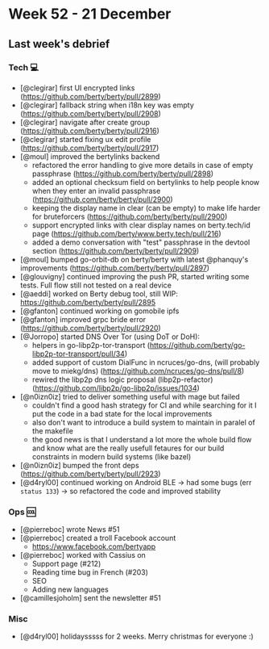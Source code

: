 # Week 52 - 21 December 

## Last week's debrief

### Tech :computer:

* [@clegirar] first UI encrypted links (https://github.com/berty/berty/pull/2899)
* [@clegirar] fallback string when i18n key was empty (https://github.com/berty/berty/pull/2908)
* [@clegirar] navigate after create group (https://github.com/berty/berty/pull/2916)
* [@clegirar] started fixing ux edit profile (https://github.com/berty/berty/pull/2917)
* [@moul] improved the bertylinks backend
    * refactored the error handling to give more details in case of empty passphrase (https://github.com/berty/berty/pull/2898)
    * added an optional checksum field on bertylinks to help people know when they enter an invalid passphrase (https://github.com/berty/berty/pull/2900)
    * keeping the display name in clear (can be empty) to make life harder for bruteforcers (https://github.com/berty/berty/pull/2900)
    * support encrypted links with clear display names on berty.tech/id page (https://github.com/berty/www.berty.tech/pull/216)
    * added a demo conversation with "test" passphrase in the devtool section (https://github.com/berty/berty/pull/2909)
* [@moul] bumped go-orbit-db on berty/berty with latest @phanquy's improvements (https://github.com/berty/berty/pull/2897)
* [@glouvigny] continued improving the push PR, started writing some tests. Full flow still not tested on a real device
* [@aeddi] worked on Berty debug tool, still WIP: https://github.com/berty/berty/pull/2895
* [@gfanton] continued working on gomobile ipfs
* [@gfanton] improved grpc bride error (https://github.com/berty/berty/pull/2920)
* [@Jorropo] started DNS Over Tor (using DoT or DoH):
    * helpers in go-libp2p-tor-transport (https://github.com/berty/go-libp2p-tor-transport/pull/34)
    * added support of custom DialFunc in ncruces/go-dns, (will probably move to miekg/dns) (https://github.com/ncruces/go-dns/pull/8)
    * rewired the libp2p dns logic proposal (libp2p-refactor) (https://github.com/libp2p/go-libp2p/issues/1034)
* [@n0izn0iz] tried to deliver something useful with mage but failed
  * couldn't find a good hash strategy for CI and while searching for it I put the code in a bad state for the local improvements
  * also don't want to introduce a build system to maintain in paralel of the makefile
  * the good news is that I understand a lot more the whole build flow and know what are the really usefull fetaures for our build constraints in modern build systems (like bazel)
* [@n0izn0iz] bumped the front deps (https://github.com/berty/berty/pull/2923)
* [@d4ryl00] continued working on Android BLE -> had some bugs (err `status 133`) -> so refactored the code and improved stability

### Ops :cool:

* [@pierreboc] wrote News #51 
* [@pierreboc] created a troll Facebook account 
    * https://www.facebook.com/bertyapp
* [@pierreboc] worked with Cassius on 
    * Support page (#212)
    * Reading time bug in French (#203)
    * SEO
    * Adding new languages
* [@camillesjoholm] sent the newsletter #51

### Misc

* [@d4ryl00] holidaysssss for 2 weeks. Merry christmas for everyone :)
